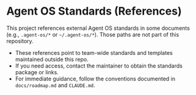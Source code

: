 # Agent OS Standards (References)

This project references external Agent OS standards in some documents (e.g., `.agent-os/*` or `~/.agent-os/*`). Those paths are not part of this repository.

- These references point to team-wide standards and templates maintained outside this repo.
- If you need access, contact the maintainer to obtain the standards package or links.
- For immediate guidance, follow the conventions documented in `docs/roadmap.md` and `CLAUDE.md`.
